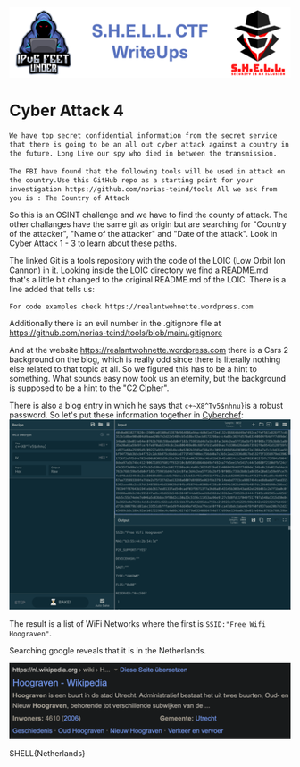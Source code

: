![S.H.E.L.L.CTF](../../banner.png)

# Cyber Attack 4


```
We have top secret confidential information from the secret service that there is going to be an all out cyber attack against a country in the future. Long Live our spy who died in between the transmission.

The FBI have found that the following tools will be used in attack on the country.Use this GitHub repo as a starting point for your investigation https://github.com/norias-teind/tools All we ask from you is : The Country of Attack
```

So this is an OSINT challenge and we have to find the county of attack. The other challanges have the same git as origin but are searching for "Country of the attacker", "Name of the attacker" and "Date of the attack". Look in Cyber Attack 1 - 3 to learn about these paths.

The linked Git is a tools repository with the code of the LOIC (Low Orbit Ion Cannon) in it. Looking inside the LOIC directory we find a README.md that's a little bit changed to the original README.md of the LOIC. 
There is a line added that tells us:
```
For code examples check https://realantwohnette.wordpress.com
```
Additionally there is an evil number in the .gitignore file at https://github.com/norias-teind/tools/blob/main/.gitignore

And at the website https://realantwohnette.wordpress.com there is a Cars 2 background on the blog, which is really odd since there is literally nothing else related to that topic at all. So we figured this has to be a hint to something. What sounds easy now took us an eternity, but the background is supposed to be a hint to the "C2 Cipher".

There is also a blog entry in which he says that `c+~X8^Tv5$nhnu}`is a robust password. So let's put these information together in [Cyberchef](https://gchq.github.io/CyberChef/):
![c2](c2.png)

The result is a list of WiFi Networks where the first is `SSID:"Free Wifi Hoograven"`.

Searching google reveals that it is in the Netherlands.

![netherlands](netherlands.png)

SHELL{Netherlands}
